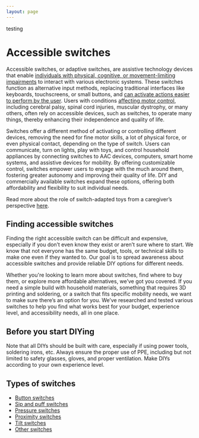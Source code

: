 ```yaml
---
layout: page
---
```

testing
# Accessible switches

Accessible switches, or adaptive switches, are assistive technology devices that enable [individuals with physical, cognitive, or movement-limiting impairments](https://enablingdevices.com/blog/different-types-of-adaptive-switches-for-individuals-with-disabilities/?srsltid=AfmBOoqzCfrFkNcwPgqxNL_NqOHPGh31QFYt1AkFsaKXI1vAx6VE6vXw) to interact with various electronic systems. These switches function as alternative input methods, replacing traditional interfaces like keyboards, touchscreens, or small buttons, and [can activate actions easier to perform by the user](https://ialabs.ie/adaptive-switches-and-how-they-help-people-with-disabilities/#:~:text=Adaptive%20switch%20devices%20are%20a,Operating%20a%20wheelchair). Users with conditions [affecting motor control](https://webaim.org/articles/motor/motordisabilities), including cerebral palsy, spinal cord injuries, muscular dystrophy, or many others, often rely on accessible devices, such as switches, to operate many things, thereby enhancing their independence and quality of life. 

Switches offer a different method of activating or controlling different devices, removing the need for fine motor skills, a lot of physical force, or even physical contact, depending on the type of switch. Users can communicate, turn on lights, play with toys, and control household appliances by connecting switches to AAC devices, computers, smart home systems, and assistive devices for mobility. By offering customizable control, switches empower users to engage with the much around them, fostering greater autonomy and improving their quality of life. DIY and commercially available switches expand these options, offering both affordability and flexibility to suit individual needs. 

Read more about the role of switch-adapted toys from a caregiver’s perspective [here](https://onlinelibrary.wiley.com/doi/full/10.1111/cch.13106).

## Finding accessible switches

Finding the right accessible switch can be difficult and expensive, especially if you don’t even know they exist or aren’t sure where to start. We know that not everyone has the same budget, tools, or technical skills to make one even if they wanted to. Our goal is to spread awareness about accessible switches and provide reliable DIY options for different needs.

Whether you're looking to learn more about switches, find where to buy them, or explore more affordable alternatives, we’ve got you covered. If you need a simple build with household materials, something that requires 3D printing and soldering, or a switch that fits specific mobility needs, we want to make sure there’s an option for you. We’ve researched and tested various switches to help you find what works best for your budget, experience level, and accessibility needs, all in one place.

## Before you start DIYing

Note that all DIYs should be built with care, especially if using power tools, soldering irons, etc. Always ensure the proper use of PPE, including but not limited to safety glasses, gloves, and proper ventilation. Make DIYs according to your own experience level.

## Types of switches

* [Button switches](switches/button.md)
* [Sip and puff switches](switches/sip-puff.md)
* [Pressure switches](switches/pressure.md)
* [Proximity switches](switches/proximity.md)
* [Tilt switches](switches/tilt.md)
* [Other switches](switches/other.md)
